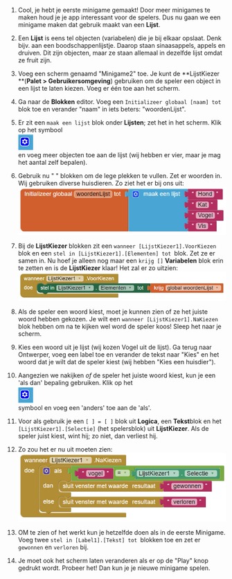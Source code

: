 1. Cool, je hebt je eerste minigame gemaakt! Door meer minigames te maken houd je je app interessant voor de spelers. Dus nu gaan we een minigame maken dat gebruik maakt van een **Lijst**.

2. Een **Lijst** is eens tel objecten \(variabelen\) die je bij elkaar opslaat. Denk bijv. aan een boodschappenlijstje. Daarop staan sinaasappels, appels en druiven. Dit zijn objecten, maar ze staan allemaal in dezelfde lijst omdat ze fruit zijn.

3. Voeg een scherm genaamd "Minigame2" toe. Je kunt de **LijstKiezer **\(**Palet &gt; Gebruikersomgeving**\) gebruiken om de speler een object in een lijst te laten kiezen. Voeg er één toe aan het scherm.

4. Ga naar de **Blokken** editor. Voeg een `Initializeer globaal [naam] tot `blok toe en verander "naam" in iets beters: "woordenLijst".

5. Er zit een `maak een lijst` blok onder **Lijsten**; zet het in het scherm. Klik op het symbool  
   ![](assets/AI10.jpg)  
   en voeg meer objecten toe aan de lijst \(wij hebben er vier, maar je mag het aantal zelf bepalen\).

6. Gebruik nu " " blokken om de lege plekken te vullen. Zet er woorden in. Wij gebruiken diverse huisdieren. Zo ziet het er bij ons uit:  
   ![](assets/AI11.jpg)

7. Bij de **LijstKiezer** blokken zit een `wanneer [LijstKiezer1].VoorKiezen `blok en een `stel in [LijstKiezer1].[Elementen] tot `blok. Zet ze er samen in. Nu hoef je alleen nog maar een `krijg []` **Variabelen** blok erin te zetten en is de **LijstKiezer** klaar! Het zal er zo uitzien:  
   ![](assets/AI12.jpg)

8. Als de speler een woord kiest, moet je kunnen zien of ze het juiste woord hebben gekozen. Je wilt een `wanneer [LijstKiezer1].NaKiezen` blok hebben om na te kijken wel word de speler koos! Sleep het naar je scherm.

9. Kies een woord uit je lijst \(wij kozen Vogel uit de lijst\). Ga terug naar Ontwerper, voeg een label toe en verander de tekst naar "Kies" en het woord dat je wilt dat de speler kiest \(wij hebben "Kies een huisdier"\).

10. Aangezien we nakijken _of_ de speler het juiste woord kiest, kun je een 'als dan' bepaling gebruiken. Klik op het  
     ![](assets/AI10.jpg)   
    symbool en voeg een 'anders' toe aan de 'als'.

11. Voor als gebruik je een `[ ] = [ ]` blok uit **Logica**, een **Tekst**blok en het `[LijstKiezer1].[Selectie]` \(het spelersblok\) uit **LijstKiezer**. Als de speler juist kiest, wint hij; zo niet, dan verliest hij.

12. Zo zou het er nu uit moeten zien:  
    ![](assets/AI13.jpg)

13. OM te zien of het werkt kun je hetzelfde doen als in de eerste Minigame. Voeg twee `stel in [Label1].[Tekst] tot `blokken toe en zet er `gewonnen` en `verloren` bij.

14. Je moet ook het scherm laten veranderen als er op de "Play" knop gedrukt wordt. Probeer het! Dan kun je je nieuwe minigame spelen.



